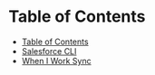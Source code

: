 # Table of Contents

* [Table of Contents](README.md)
* [Salesforce CLI](salesforce-cli-instructions.md)
* [When I Work Sync](wiw-sync-instructions.md)

